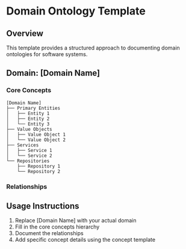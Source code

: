 # Domain Ontology Template

## Overview
This template provides a structured approach to documenting domain ontologies for software systems.

## Domain: [Domain Name]

### Core Concepts
<!-- List the main domain concepts -->

```
[Domain Name]
├── Primary Entities
│   ├── Entity 1
│   ├── Entity 2
│   └── Entity 3
├── Value Objects
│   ├── Value Object 1
│   └── Value Object 2
├── Services
│   ├── Service 1
│   └── Service 2
└── Repositories
    ├── Repository 1
    └── Repository 2
```

### Relationships
<!-- Document key relationships between concepts -->

## Usage Instructions
1. Replace [Domain Name] with your actual domain
2. Fill in the core concepts hierarchy
3. Document the relationships
4. Add specific concept details using the concept template